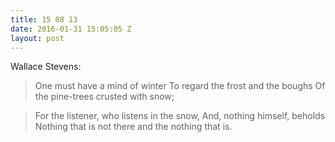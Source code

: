 ```yaml
---
title: 15 08 13
date: 2016-01-31 15:05:05 Z
layout: post
---
```


Wallace Stevens:

> One must have a mind of winter
To regard the frost and the boughs
Of the pine-trees crusted with snow;

> For the listener, who listens in the snow,
And, nothing himself, beholds
Nothing that is not there and the nothing that is. 